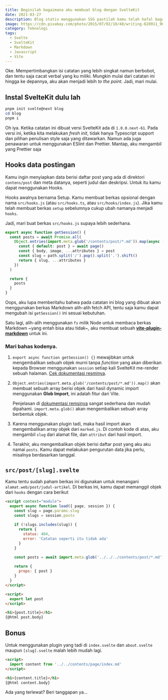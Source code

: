 ```yaml
---
title: Beginilah bagaimana aku membuat blog dengan SvelteKit
date: 2021-03-27
description: Blog statis menggunakan SSG pastilah kamu telah hafal bagaimana membuatnya. Namun catatan ini bukan untukmu, ini untuk diriku sendiri yang dengan bangga mampu mengutak-atik SvelteKit yang masih dalam Public Beta menjadi blog personal yang sederhana.
image: https://cdn.pixabay.com/photo/2015/07/02/10/40/writing-828911_960_720.jpg
category: Teknologi
tags:
  - Svelte
  - SvelteKit
  - Markdown
  - Javascript
  - Vite
---
```


Oke. Mempertimbangkan isi catatan yang lebih singkat namun berbobot, dan tentu saja cacat verbal yang ku miliki. Mungkin mulai dari catatan ini hingga ke depannya, aku akan menjadi lebih *to the point*. Jadi, mari mulai.

## Instal SvelteKit dulu lah

```powershell
pnpm init svelte@next blog
cd blog
pnpm i
```

Oh iya. Ketika catatan ini dibuat versi SvelteKit ada di `1.0.0.next-61`. Pada versi ini, ketika kita melakukan *fresh init*, tidak hanya Typescript support dan pilihan penulisan style saja yang ditawarkan. Namun ada juga penawaran untuk menggunakan ESlint dan Prettier. Mantap, aku mengambil yang Prettier saja

## Hooks data postingan

Kamu ingin menyiapkan data berisi daftar post yang ada di direktori `contens/post` dan meta datanya, seperti judul dan deskripsi. Untuk itu kamu dapat menggunakan Hooks.

Hooks awalnya bernama Setup. Kamu membuat berkas opsional dengan nama  `src/hooks.js` (atau `src/hooks.ts`, atau `src/hooks/index.js`). Jika kamu telah membuat berkas `setup` sebelumnya cukup ubah namanya menjadi `hooks`.

Jadi, mari buat berkas `src/hooks.js` supaya lebih sederhana.

```js
export async function getSession() {
  const posts = await Promise.all(
    Object.entries(import.meta.glob('/contents/post/*.md')).map(async ([path, page]) => {
      const { default: post } = await page()
      const { body, image, ...attributes } = post
      const slug = path.split('/').pop().split('.').shift()
      return { slug, ...attributes }
    })
  )

  return {
    posts
  }
}
```

Oops, aku lupa memberitahu bahwa pada catatan ini blog yang dibuat akan menggunakan berkas Markdown alih-alih fetch API, tentu saja kamu dapat mengubah isi `getSession()` ini sesuai kebutuhan.

Satu lagi, alih-alih menggunakan `fs` milik Node untuk membaca berkas Markdown ~yang entah bisa atau tidak~, aku membuat sebuah [**vite-plugin-markdown**](https://www.npmjs.com/package/@dansvel/vite-plugin-markdown) untuk ini. 

### Mari bahas kodenya.

1. `export async function getSession() {}` mewajibkan untuk mengembalikan sebuah objek murni tanpa *function* yang akan diberikan kepada Browser menggunakan `session` setiap kali SvelteKit me-render sebuah halaman. [Cek dokumentasi resminya](https://kit.svelte.dev/docs#hooks).

2. `Object.entries(import.meta.glob('/contents/post/*.md')).map()` akan membuat sebuah array berisi objek dari hasil dynamic import menggunakan **Glob Import**, ini adalah fitur dari Vite. 
  
    Penjelasan di [dokumentasi remsinya](https://vitejs.dev/guide/features.html#glob-import) sangat sederhana dan mudah dipahami. `import.meta.glob()` akan mengembalikan sebuah array berbentuk objek.   

3. Karena menggunakan plugin tadi, maka hasil import akan mengembalikan array objek dari `marked.js`. Di contoh kode di atas, aku mengambil `slug` dari alamat file, dan `attribut` dari hasil import.

4. Terakhir, aku mengembalikan objek berisi daftar post yang aku aku namai `posts`. Kamu dapat melakukan pengurutan data jika perlu, misalnya berdasarkan tanggal.

## `src/post/[slug].svelte`

Kamu tentu sudah paham berkas ini digunakan untuk menangani `alamat.web/post/judul-artikel`. Di berkas ini, kamu dapat memanggil objek dari `hooks` dengan cara berikut

```html
<script context="module">
  export async function load({ page, session }) {
    const slug = page.params.slug
    const slugs = session.posts
  
    if (!slugs.includes(slug)) {
      return {
        status: 404,
        error: 'Catatan seperti itu tidak ada'
      }
    }

    const posts = await import.meta.glob('../../../contents/post/*.md')
  
    return {
      props: { post }
    }
  }
</script>

<script>
  export let post
</script>

<h1>{post.title}</h1>
{@html post.body}
```

## Bonus

Untuk menggunakan plugin yang tadi di `index.svelte` dan `about.svelte` maupun `[slug].svelte` malah lebih mudah lagi.

```html
<script>
  import content from '../../contents/page/index.md'
</script>

<h1>{content.title}</h1>
{@html content.body}
```

Ada yang terlewat? Beri tanggapan ya...